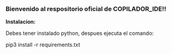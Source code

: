 ### Bienvenido al respositorio oficial de COPILADOR_IDE!!

**Instalacion:**

Debes tener instalado python, despues ejecuta el comando:

pip3 install -r requirements.txt